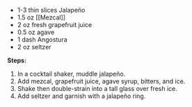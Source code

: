 * 1-3 thin slices Jalapeño
* 1.5 oz [[Mezcal]]
* 2 oz fresh grapefruit juice
* 0.5 oz agave
* 1 dash Angostura
* 2 oz seltzer

**Steps:**

1. In a cocktail shaker, muddle jalapeño. 
1. Add mezcal, grapefruit juice, agave syrup, bitters, and ice. 
1. Shake then double-strain into a tall glass over fresh ice. 
1. Add seltzer and garnish with a jalapeño ring.